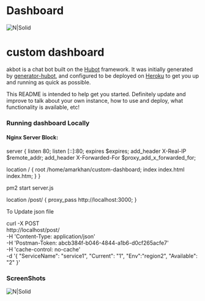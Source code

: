 # Dashboard

![N|Solid](https://i.ibb.co/QcVg3gb/circle-cropped.png)

# custom dashboard

akbot is a chat bot built on the [Hubot][hubot] framework. It was
initially generated by [generator-hubot][generator-hubot], and configured to be
deployed on [Heroku][heroku] to get you up and running as quick as possible.

This README is intended to help get you started. Definitely update and improve
to talk about your own instance, how to use and deploy, what functionality is
available, etc!   

[heroku]: http://www.heroku.com
[hubot]: http://hubot.github.com
[generator-hubot]: https://github.com/github/generator-hubot

### Running dashboard Locally

#### Nginx Server Block:
server {
    listen 80;
    listen [::]:80;
    expires $expires;
    add_header X-Real-IP $remote_addr;
    add_header X-Forwarded-For $proxy_add_x_forwarded_for;


   location / {
       root   /home/amarkhan/custom-dashboard;
       index  index.html index.htm;
   }
}

pm2 start server.js

location /post/ {
    proxy_pass http://localhost:3000;
}

To Update json file 

curl -X POST \
  http://localhost/post/ \
  -H 'Content-Type: application/json' \
  -H 'Postman-Token: abcb384f-b046-4844-a1b6-d0cf265acfe7' \
  -H 'cache-control: no-cache' \
  -d '{
     "ServiceName": "service1",
      "Current": "1",
      "Env":"region2",
      "Available": "2"
    }'

### ScreenShots

![N|Solid](https://i.ibb.co/k5vqNcj/image-2020-11-13-T19-10-22-778-Z.png)
